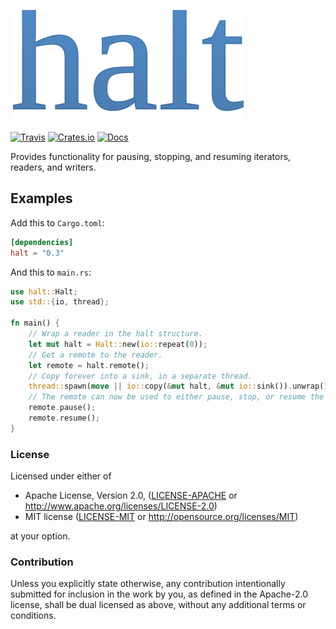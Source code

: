 ![nyx](https://raw.githubusercontent.com/evenorog/halt/master/halt.svg?sanitize=true)

[![Travis](https://api.travis-ci.com/evenorog/halt.svg?branch=master)](https://travis-ci.com/evenorog/halt)
[![Crates.io](https://img.shields.io/crates/v/halt.svg)](https://crates.io/crates/halt)
[![Docs](https://docs.rs/halt/badge.svg)](https://docs.rs/halt)

Provides functionality for pausing, stopping, and resuming iterators, readers, and writers.

## Examples

Add this to `Cargo.toml`:

```toml
[dependencies]
halt = "0.3"
```

And this to `main.rs`:

```rust
use halt::Halt;
use std::{io, thread};

fn main() {
    // Wrap a reader in the halt structure.
    let mut halt = Halt::new(io::repeat(0));
    // Get a remote to the reader.
    let remote = halt.remote();
    // Copy forever into a sink, in a separate thread.
    thread::spawn(move || io::copy(&mut halt, &mut io::sink()).unwrap());
    // The remote can now be used to either pause, stop, or resume the reader from the main thread.
    remote.pause();
    remote.resume();
}
```

### License

Licensed under either of

 * Apache License, Version 2.0, ([LICENSE-APACHE](LICENSE-APACHE) or http://www.apache.org/licenses/LICENSE-2.0)
 * MIT license ([LICENSE-MIT](LICENSE-MIT) or http://opensource.org/licenses/MIT)

at your option.

### Contribution

Unless you explicitly state otherwise, any contribution intentionally submitted
for inclusion in the work by you, as defined in the Apache-2.0 license, shall be dual licensed as above, without any
additional terms or conditions.
